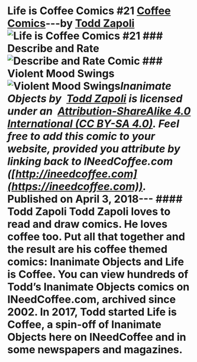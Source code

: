 # Life is Coffee Comics #21 [Coffee Comics](https://ineedcoffee.com/section/coffee-comics/)---by [Todd Zapoli](https://ineedcoffee.com/by/todd-zapoli/)![Life is Coffee Comics #21](https://ineedcoffee.com/images/posts/life-is-coffee-comics-21/life-is-coffee-640x400-new.jpg) ### Describe and Rate![Describe and Rate Comic](https://ineedcoffee.com/assets/044-Describe-and-Rate.BkewoNq3_Z1qY8Ob.webp) ### Violent Mood Swings![Violent Mood Swings](https://ineedcoffee.com/assets/043-Violent-Mood-Swings.DE5hSc3s_Z1Poq6U.webp)_Inanimate Objects by  [Todd Zapoli](https://ineedcoffee.com/) is licensed under an  [Attribution-ShareAlike 4.0 International (CC BY-SA 4.0)](https://creativecommons.org/licenses/by-sa/4.0/). Feel free to add this comic to your website, provided you attribute by linking back to INeedCoffee.com ([http://ineedcoffee.com](https://ineedcoffee.com))._ Published on April 3, 2018--- #### Todd Zapoli Todd Zapoli loves to read and draw comics. He loves coffee too. Put all that together and the result are his coffee themed comics: Inanimate Objects and Life is Coffee. You can view hundreds of Todd’s Inanimate Objects comics on INeedCoffee.com, archived since 2002. In 2017, Todd started Life is Coffee, a spin-off of Inanimate Objects here on INeedCoffee and in some newspapers and magazines.